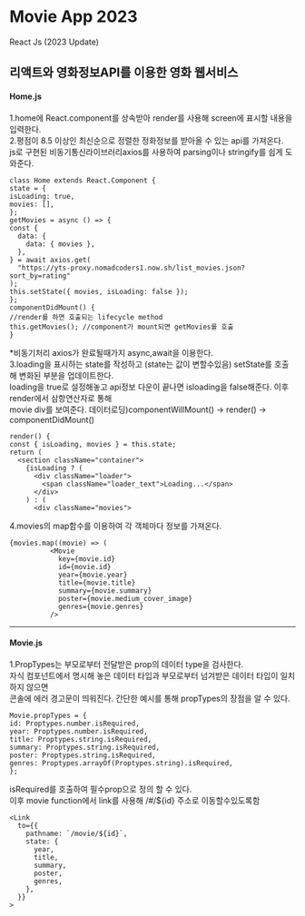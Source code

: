 # Movie App 2023

React Js (2023 Update)

## 리액트와 영화정보API를 이용한 영화 웹서비스

#### Home.js

1.home에 React.component를 상속받아 render를 사용해 screen에 표시할 내용을 입력한다.<br> 2.평점이 8.5 이상인 최신순으로 정렬한 정화정보를 받아올 수 있는 api를 가져온다.<br>
js로 구현된 비동기통신라이브러리axios를 사용하여 parsing이나 stringify를 쉽게 도와준다.<br>

    class Home extends React.Component {
    state = {
    isLoading: true,
    movies: [],
    };
    getMovies = async () => {
    const {
      data: {
        data: { movies },
      },
    } = await axios.get(
      "https://yts-proxy.nomadcoders1.now.sh/list_movies.json?sort_by=rating"
    );
    this.setState({ movies, isLoading: false });
    };
    componentDidMount() {
    //render를 하면 호출되는 lifecycle method
    this.getMovies(); //component가 mount되면 getMovies를 호출
    }

\*비동기처리 axios가 완료될때가지 async,await을 이용한다.<br>
3.loading을 표시하는 state를 작성하고 (state는 값이 변할수있음) setState를 호출해 변화된 부분을 업데이트한다.<br>
loading을 true로 설정해놓고 api정보 다운이 끝나면 isloading을 false해준다. 이후 render에서 삼항연산자로 통해<br>
movie div를 보여준다. 데이터로딩)componentWillMount() -> render() -> componentDidMount()

    render() {
    const { isLoading, movies } = this.state;
    return (
      <section className="container">
        {isLoading ? (
          <div className="loader">
            <span className="loader_text">Loading...</span>
          </div>
        ) : (
          <div className="movies">

4.movies의 map함수를 이용하여 각 객체마다 정보를 가져온다.

    {movies.map((movie) => (
              <Movie
                key={movie.id}
                id={movie.id}
                year={movie.year}
                title={movie.title}
                summary={movie.summary}
                poster={movie.medium_cover_image}
                genres={movie.genres}
              />

---

#### Movie.js

1.PropTypes는 부모로부터 전달받은 prop의 데이터 type을 검사한다.<br>
자식 컴포넌트에서 명시해 놓은 데이터 타입과 부모로부터 넘겨받은 데이터 타입이 일치하지 않으면<br>
콘솔에 에러 경고문이 띄워진다. 간단한 예시를 통해 propTypes의 장점을 알 수 있다.

    Movie.propTypes = {
    id: Proptypes.number.isRequired,
    year: Proptypes.number.isRequired,
    title: Proptypes.string.isRequired,
    summary: Proptypes.string.isRequired,
    poster: Proptypes.string.isRequired,
    genres: Proptypes.arrayOf(Proptypes.string).isRequired,
    };

isRequired를 호출하여 필수prop으로 정의 할 수 있다.<br>
이후 movie function에서 link를 사용해 /#/${id} 주소로 이동할수있도록함

    <Link
      to={{
        pathname: `/movie/${id}`,
        state: {
          year,
          title,
          summary,
          poster,
          genres,
        },
      }}
    >
